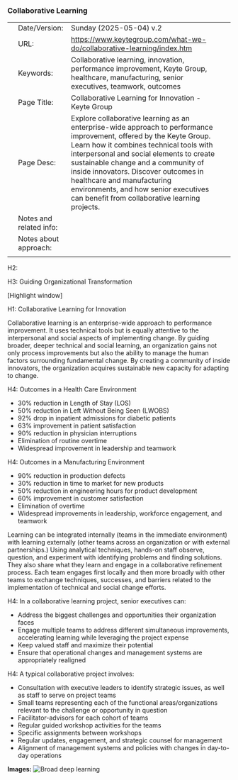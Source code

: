 ### Collaborative Learning

|     |                         |                                                                                                                                                                                                                                                                                                                                                                                                                   |     |
| --- | ----------------------- | ----------------------------------------------------------------------------------------------------------------------------------------------------------------------------------------------------------------------------------------------------------------------------------------------------------------------------------------------------------------------------------------------------------------- | --- |
|     | Date/Version:           | Sunday (2025-05-04) v.2                                                                                                                                                                                                                                                                                                                                                                                           |     |
|     | URL:                    | https://www.keytegroup.com/what-we-do/collaborative-learning/index.htm                                                                                                                                                                                                                                                                                                                                            |     |
|     | Keywords:               | Collaborative learning, innovation, performance improvement, Keyte Group, healthcare, manufacturing, senior executives, teamwork, outcomes                                                                                                                                                                                                                                                                        |     |
|     | Page Title:             | Collaborative Learning for Innovation - Keyte Group                                                                                                                                                                                                                                                                                                                                                               |     |
|     | Page Desc:              | Explore collaborative learning as an enterprise-wide approach to performance improvement, offered by the Keyte Group. Learn how it combines technical tools with interpersonal and social elements to create sustainable change and a community of inside innovators. Discover outcomes in healthcare and manufacturing environments, and how senior executives can benefit from collaborative learning projects. |     |
|     | Notes and related info: |                                                                                                                                                                                                                                                                                                                                                                                                                   |     |
|     | Notes about approach:   |                                                                                                                                                                                                                                                                                                                                                                                                                   |     |
|     |                         |                                                                                                                                                                                                                                                                                                                                                                                                                   |     |

H2:

H3: Guiding Organizational Transformation

[Highlight window]

H1: Collaborative Learning for Innovation

Collaborative learning is an enterprise-wide approach to performance improvement. It uses technical tools but is equally attentive to the interpersonal and social aspects of implementing change. By guiding broader, deeper technical and social learning, an organization gains not only process improvements but also the ability to manage the human factors surrounding fundamental change. By creating a community of inside innovators, the organization acquires sustainable new capacity for adapting to change.

H4: Outcomes in a Health Care Environment

- 30% reduction in Length of Stay (LOS)
- 50% reduction in Left Without Being Seen (LWOBS)
- 92% drop in inpatient admissions for diabetic patients
- 63% improvement in patient satisfaction
- 90% reduction in physician interruptions
- Elimination of routine overtime
- Widespread improvement in leadership and teamwork

H4: Outcomes in a Manufacturing Environment

- 90% reduction in production defects
- 30% reduction in time to market for new products
- 50% reduction in engineering hours for product development
- 60% improvement in customer satisfaction
- Elimination of overtime
- Widespread improvements in leadership, workforce engagement, and teamwork

Learning can be integrated internally (teams in the immediate environment) with learning externally (other teams across an organization or with external partnerships.) Using analytical techniques, hands-on staff observe, question, and experiment with identifying problems and finding solutions. They also share what they learn and engage in a collaborative refinement process. Each team engages first locally and then more broadly with other teams to exchange techniques, successes, and barriers related to the implementation of technical and social change efforts.

H4: In a collaborative learning project, senior executives can:

- Address the biggest challenges and opportunities their organization faces
- Engage multiple teams to address different simultaneous improvements, accelerating learning while leveraging the project expense
- Keep valued staff and maximize their potential
- Ensure that operational changes and management systems are appropriately realigned

H4: A typical collaborative project involves:

- Consultation with executive leaders to identify strategic issues, as well as staff to serve on project teams
- Small teams representing each of the functional areas/organizations relevant to the challenge or opportunity in question
- Facilitator-advisors for each cohort of teams
- Regular guided workshop activities for the teams
- Specific assignments between workshops
- Regular updates, engagement, and strategic counsel for management
- Alignment of management systems and policies with changes in day-to-day operations

**Images:**
 ![Broad deep learning](https://www.keytegroup.com/themes/foundation/images/broad-deep-learning.png)
